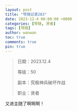 ```yaml
---
layout: post
title: "导随记录283"
date: 2023-12-4 00:00:00 +0800
categories: [导随, 贤者]
tags: [导随]
author: wanwan
toc: true
comments: true
pin: true
---
```

> 日期：2023.12.4
>
> 等级：50
>
> 副本：究极神兵破坏作战
>
> 职业：贤者

又进主随了啊啊啊！